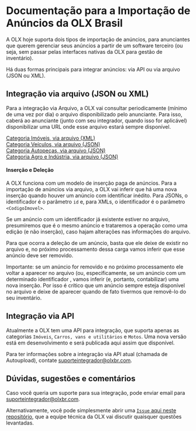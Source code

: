 # Documentação para a Importação de Anúncios da OLX Brasil

A OLX hoje suporta dois tipos de importação de anúncios, para anunciantes que querem gerenciar seus anúncios a partir de um software terceiro (ou seja, sem passar pelas interfaces nativas da OLX para gestão de inventário).

Há duas formas principais para integrar anúncios: via API ou via arquivo (JSON ou XML).

## Integração via arquivo (JSON ou XML)

Para a integração via Arquivo, a OLX vai consultar periodicamente (mínimo de uma vez por dia) o arquivo disponibilizado pelo anunciante. Para isso, caberá ao anunciante (junto com seu integrador, quando isso for aplicável) disponibilizar uma URL onde esse arquivo estará sempre disponível.

[Categoria Imóveis, via arquivo (XML)](https://github.com/olxbr/ad_integration/blob/master/docs/real_estate_xml.md)<br>
[Categoria Veículos, via arquivo (JSON)](https://github.com/olxbr/ad_integration/blob/master/docs/autos_json.md)<br>
[Categoria Autopeças, via arquivo (JSON)](https://github.com/olxbr/ad_integration/blob/master/docs/autoparts_json.md)<br>
[Categoria Agro e Indústria, via arquivo (JSON)](https://github.com/olxbr/ad_integration/blob/master/docs/agro_json.md)

#### Inserção e Deleção

A OLX funciona com um modelo de inserção paga de anúncios. Para a importação de anúncios via arquivo, a OLX vai inferir que há uma nova inserção quando houver um anúncio com identificar inédito. Para JSONs, o identificador é o parâmetro `id` e, para XMLs, o identificador é o parâmetro `<CodigoImovel>`. 

Se um anúncio com um identificador já existente estiver no arquivo, presumiremos que é o mesmo anúncio e trataremos a operação como uma edição (e não inserção), caso hajam alterações nas informações do arquivo.

Para que ocorra a deleção de um anúncio, basta que ele deixe de existir no arquivo e, no próximo processamento dessa carga vamos inferir que esse anúncio deve ser removido. 

Importante: se um anúncio for removido e no próximo processamento ele voltar a aparecer no arquivo (ou, especificamente, se um anúncio com um determinado identificador , vamos inferir (e, portanto, contabilizar) uma nova inserção. Por isso é crítico que um anúncio sempre esteja disponível no arquivo e deixe de aparecer quando de fato tivermos que removê-lo do seu inventário.


## Integração via API

Atualmente a OLX tem uma API para integração, que suporta apenas as categorias `Imóveis`, `Carros, vans e utilitários` e `Motos`. Uma nova versão está em desenvolvimento e será publicada aqui assim que disponível.

Para ter informações sobre a integração via API atual (chamada de Autoupload), contate suporteintegrador@olxbr.com.

## Dúvidas, sugestões e comentários

Caso você queria um suporte para sua integração, pode enviar email para suporteintegrador@olxbr.com.

Alternativamente, você pode simplesmente abrir uma [`Issue` aqui neste repositório](https://github.com/olxbr/ad_integration/issues), que a equipe técnica da OLX vai discutir quaisquer questões levantadas.
